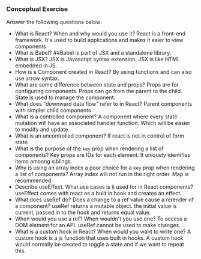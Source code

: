 ### Conceptual Exercise

Answer the following questions below:

- What is React? When and why would you use it?
React is a front-end framework. It's used to build applications and makes it eaier to view components
- What is Babel?
##Babel is part of JSX and a standalone library. 
- What is JSX?
JSX is Javascript syntax extension. JSX is like HTML embedded in JS. 
- How is a Component created in React?
 By using functions and can also use arrow syntax.   
- What are some difference between state and props?
Props are for configuring components. Props can go from the parent to the child. State
is used to manage the component. 
- What does "downward data flow" refer to in React?
Parent components with simpler child components
- What is a controlled component?
A component where every state mutation will have an associated handler function. Which will be easier to modify and update. 
- What is an uncontrolled component?
If react is not in control of form state. 
- What is the purpose of the `key` prop when rendering a list of components?
Key props are IDs for each element. It uniquely identifies items amonng siblings. 
- Why is using an array index a poor choice for a `key` prop when rendering a list of components?
Array index will not run in the right order. Map is recommended 
- Describe useEffect.  What use cases is it used for in React components?
useEffect comes with react as a built in hook and creates an effect. 
- What does useRef do?  Does a change to a ref value cause a rerender of a component?
useRef returns a mutable object. the initial value is current, passed in to the hook and returns equal value. 
- When would you use a ref? When wouldn't you use one?
To access a DOM element for an API. useRef cannot be used to make changes. 
- What is a custom hook in React? When would you want to write one?
A custom hook is a js function that uses built in hooks. A custom hook would normally be created to toggle a state and if we want to repeat this. 
